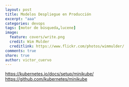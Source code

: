```yaml
---
layout: post
title: Modelos Despliegue en Producción
excerpt: "aaa"
categories: devops
tags: [motor de búsqueda,lucene]
image:
  feature: covers/write.png
  credit: Wim Mulder
  creditlink: https://www.flickr.com/photos/wimmulder/
comments: true
share: true
author: victor_cuervo
---
```


https://kubernetes.io/docs/setup/minikube/
https://github.com/kubernetes/minikube
